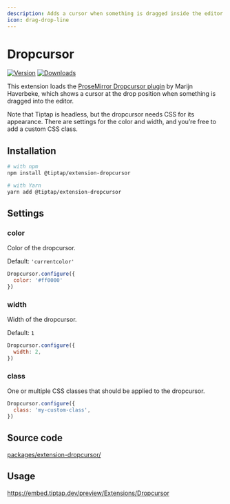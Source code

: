 ```yaml
---
description: Adds a cursor when something is dragged inside the editor.
icon: drag-drop-line
---
```


# Dropcursor
[![Version](https://img.shields.io/npm/v/@tiptap/extension-dropcursor.svg?label=version)](https://www.npmjs.com/package/@tiptap/extension-dropcursor)
[![Downloads](https://img.shields.io/npm/dm/@tiptap/extension-dropcursor.svg)](https://npmcharts.com/compare/@tiptap/extension-dropcursor?minimal=true)

This extension loads the [ProseMirror Dropcursor plugin](https://github.com/ProseMirror/prosemirror-dropcursor) by Marijn Haverbeke, which shows a cursor at the drop position when something is dragged into the editor.

Note that Tiptap is headless, but the dropcursor needs CSS for its appearance. There are settings for the color and width, and you’re free to add a custom CSS class.

## Installation
```bash
# with npm
npm install @tiptap/extension-dropcursor

# with Yarn
yarn add @tiptap/extension-dropcursor
```

## Settings

### color
Color of the dropcursor.

Default: `'currentcolor'`

```js
Dropcursor.configure({
  color: '#ff0000'
})
```

### width
Width of the dropcursor.

Default: `1`

```js
Dropcursor.configure({
  width: 2,
})
```

### class
One or multiple CSS classes that should be applied to the dropcursor.

```js
Dropcursor.configure({
  class: 'my-custom-class',
})
```

## Source code
[packages/extension-dropcursor/](https://github.com/ueberdosis/tiptap/blob/main/packages/extension-dropcursor/)

## Usage
https://embed.tiptap.dev/preview/Extensions/Dropcursor
